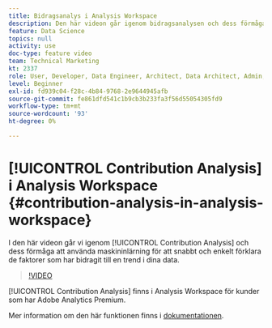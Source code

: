 ```yaml
---
title: Bidragsanalys i Analysis Workspace
description: Den här videon går igenom bidragsanalysen och dess förmåga att använda maskininlärning för att snabbt och enkelt förklara de faktorer som har bidragit till en trend i dina data.
feature: Data Science
topics: null
activity: use
doc-type: feature video
team: Technical Marketing
kt: 2337
role: User, Developer, Data Engineer, Architect, Data Architect, Admin, Leader
level: Beginner
exl-id: fd939c04-f28c-4b84-9768-2e9644945afb
source-git-commit: fe861dfd541c1b9cb3b233fa3f56d55054305fd9
workflow-type: tm+mt
source-wordcount: '93'
ht-degree: 0%

---
```


# [!UICONTROL Contribution Analysis] i Analysis Workspace {#contribution-analysis-in-analysis-workspace}

I den här videon går vi igenom [!UICONTROL Contribution Analysis] och dess förmåga att använda maskininlärning för att snabbt och enkelt förklara de faktorer som har bidragit till en trend i dina data.

>[!VIDEO](https://video.tv.adobe.com/v/25443/?quality=12)

[!UICONTROL Contribution Analysis] finns i Analysis Workspace för kunder som har Adobe Analytics Premium.

Mer information om den här funktionen finns i [dokumentationen](https://experienceleague.adobe.com/docs/analytics/analyze/analysis-workspace/virtual-analyst/anomaly-detection/anomaly-detection.html?lang=en).
